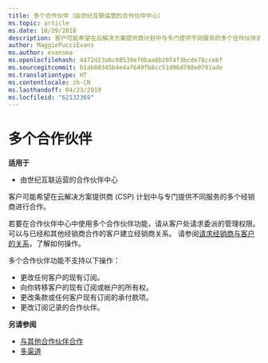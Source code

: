 ```yaml
---
title: 多个合作伙伴（由世纪互联运营的合作伙伴中心）
ms.topic: article
ms.date: 10/29/2018
description: 客户可能希望在云解决方案提供商计划中与专门提供不同服务的多个合作伙伴进行合作。
author: MaggiePucciEvans
ms.author: evansma
ms.openlocfilehash: 4472d23abc88539ef0baa6b20f4f3bcde78ccebf
ms.sourcegitcommit: b1ab80345b4e4af649fb8cc51d96d798e0791ade
ms.translationtype: HT
ms.contentlocale: zh-CN
ms.lasthandoff: 04/23/2019
ms.locfileid: "62132369"
---
```

# <a name="multi-partner"></a>多个合作伙伴

**适用于**

-   由世纪互联运营的合作伙伴中心


客户可能希望在云解决方案提供商 (CSP) 计划中与专门提供不同服务的多个经销商进行合作。

若要在合作伙伴中心中使用多个合作伙伴功能，请从客户处请求委派的管理权限。 可以与已经和其他经销商合作的客户建立经销商关系。 请参阅[请求经销商与客户的关系](request-a-relationship-with-a-customer.md)，了解如何操作。

多个合作伙伴功能不支持以下操作：

-   更改任何客户的现有订阅。
-   向你转移客户的现有订阅或帐户的所有权。
-   更改条款或任何客户现有订阅的承付款项。
-   更改订阅记录的合作伙伴。

**另请参阅**

-   [与其他合作伙伴合作](work-with-other-partners.md)
-   [多渠道](multichannel.md)

 




